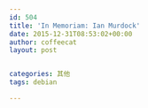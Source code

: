 ```yaml
---
id: 504
title: 'In Memoriam: Ian Murdock'
date: 2015-12-31T08:53:02+00:00
author: coffeecat
layout: post


categories: 其他
tags: debian

---
```

